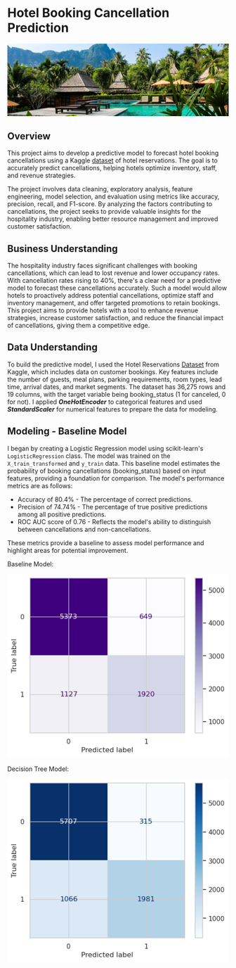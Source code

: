 # Hotel Booking Cancellation Prediction

!["Image of hotel resort in the mountains with a swimming pool in the foreground"](images/hotel-pool.jpg)

## Overview

This project aims to develop a predictive model to forecast hotel booking cancellations using a Kaggle [dataset](https://www.kaggle.com/datasets/ahsan81/hotel-reservations-classification-dataset) of hotel reservations. The goal is to accurately predict cancellations, helping hotels optimize inventory, staff, and revenue strategies.

The project involves data cleaning, exploratory analysis, feature engineering, model selection, and evaluation using metrics like accuracy, precision, recall, and F1-score. By analyzing the factors contributing to cancellations, the project seeks to provide valuable insights for the hospitality industry, enabling better resource management and improved customer satisfaction.

## Business Understanding

The hospitality industry faces significant challenges with booking cancellations, which can lead to lost revenue and lower occupancy rates. With cancellation rates rising to 40%, there's a clear need for a predictive model to forecast these cancellations accurately. Such a model would allow hotels to proactively address potential cancellations, optimize staff and inventory management, and offer targeted promotions to retain bookings. This project aims to provide hotels with a tool to enhance revenue strategies, increase customer satisfaction, and reduce the financial impact of cancellations, giving them a competitive edge.

## Data Understanding

To build the predictive model, I used the Hotel Reservations [Dataset](https://www.kaggle.com/datasets/ahsan81/hotel-reservations-classification-dataset) from Kaggle, which includes data on customer bookings. Key features include the number of guests, meal plans, parking requirements, room types, lead time, arrival dates, and market segments. The dataset has 36,275 rows and 19 columns, with the target variable being booking_status (1 for canceled, 0 for not). I applied ***OneHotEncoder*** to categorical features and used ***StandardScaler*** for numerical features to prepare the data for modeling.

## Modeling - Baseline Model

I began by creating a Logistic Regression model using scikit-learn's `LogisticRegression` class. The model was trained on the `X_train_transformed` and `y_train` data. This baseline model estimates the probability of booking cancellations (booking_status) based on input features, providing a foundation for comparison. The model's performance metrics are as follows:

- Accuracy of 80.4% - The percentage of correct predictions.
- Precision of 74.74% - The percentage of true positive predictions among all positive predictions.
- ROC AUC score of 0.76 - Reflects the model's ability to distinguish between cancellations and non-cancellations.

These metrics provide a baseline to assess model performance and highlight areas for potential improvement.

Baseline Model:

!["Baseline Model Confusion Matrix"](images/baseline_confusion.png)

Decision Tree Model:

!["Baseline Model Confusion Matrix"](images/decision_tree_classifier_confusion_matrix.png)